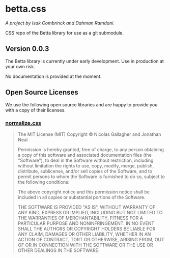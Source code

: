 # betta.css

*A project by Isak Combrinck and Dahman Ramdani.*

CSS repo of the Betta library for use as a git submodule.

## Version 0.0.3

The Betta library is currently under early development. Use in production at your own risk.

No documentation is provided at the moment.

## Open Source Licenses

We use the following open source libraries and are happy to provide you with a copy of their licenses.

### [normalize.css](github.com/necolas/normalize.css)

> The MIT License (MIT)
> Copyright © Nicolas Gallagher and Jonathan Neal
> 
> Permission is hereby granted, free of charge, to any person obtaining a copy of this software and associated documentation files (the "Software"), to deal in the Software without restriction, including without limitation the rights to use, copy, modify, merge, publish, distribute, sublicense, and/or sell copies of the Software, and to permit persons to whom the Software is furnished to do so, subject to the following conditions:
> 
> The above copyright notice and this permission notice shall be included in all copies or substantial portions of the Software.
> 
> THE SOFTWARE IS PROVIDED "AS IS", WITHOUT WARRANTY OF ANY KIND, EXPRESS OR IMPLIED, INCLUDING BUT NOT LIMITED TO THE WARRANTIES OF MERCHANTABILITY, FITNESS FOR A PARTICULAR PURPOSE AND NONINFRINGEMENT. IN NO EVENT SHALL THE AUTHORS OR COPYRIGHT HOLDERS BE LIABLE FOR ANY CLAIM, DAMAGES OR OTHER LIABILITY, WHETHER IN AN ACTION OF CONTRACT, TORT OR OTHERWISE, ARISING FROM, OUT OF OR IN CONNECTION WITH THE SOFTWARE OR THE USE OR OTHER DEALINGS IN THE SOFTWARE.
